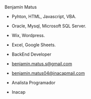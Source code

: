 Benjamín Matus

- Pyhton, HTML, Javascript, VBA. 
- Oracle, Mysql, Microsoft SQL Server.
- Wix, Wordpress.
- Excel, Google Sheets.
- BackEnd Developer
 

-  benjamin.matus.s@gmail.com 
-  benjamin.matus04@inacapmail.com

- Analista Programador
- Inacap 
